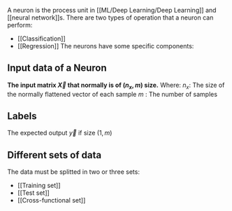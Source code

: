 A neuron is the process unit in [[ML/Deep Learning/Deep Learning]] and [[neural network]]s.
There are two types of operation that a neuron can perform:
- [[Classification]]
- [[Regression]]
The neurons have some specific components:
## Input data of a Neuron
**The input matrix $\vec{X}$ that normally is of $(n_x, m)$ size.**
Where:
$n_x$:  The size of the normally flattened vector of each sample
$m$ : The number of samples

## Labels
The expected output $\vec{y}$ if size $(1, m)$

## Different sets of data
The data must be splitted in two or three sets:
- [[Training set]]
- [[Test set]]
- [[Cross-functional set]]



